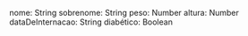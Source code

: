 nome: String
sobrenome: String
peso: Number
altura: Number
dataDeInternacao: String
diabético: Boolean
